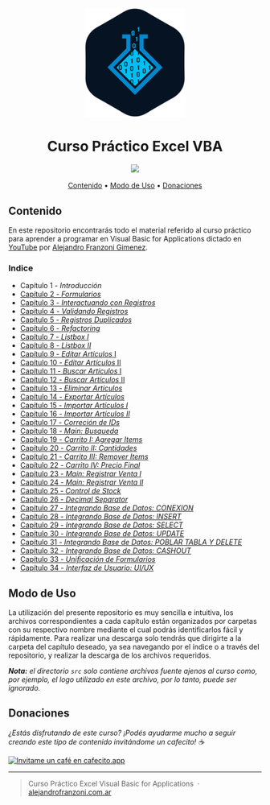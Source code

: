 
<h1 align="center">
  <br>
  <a href="https://www.alejandrofranzoni.com.ar/" target="_blank"><img src="https://github.com/alefranzoni/vba-course/blob/main/src/icon.png?raw=true" alt="Alejandro Franzoni Gimenez" width="200"></a>
  <br>
  <br/>Curso Práctico Excel VBA
  <br>
</h1>

<p align="center">
  <a href="#donaciones">
    <img src="https://img.shields.io/badge/$-donate-ff69b4.svg?maxAge=2592000&amp;style=flat">
  </a>
</p>

<p align="center">
  <a href="#contenido">Contenido</a> •
  <a href="#modo-de-uso">Modo de Uso</a> •
  <a href="#donaciones">Donaciones</a>
</p>


## Contenido

En este repositorio encontrarás todo el material referido al curso práctico para aprender a programar en Visual Basic for Applications dictado en [YouTube](https://www.youtube.com/playlist?list=PLEALJWIWX5iKEI0XC1OPwsKrQrYvIipmu) por [Alejandro Franzoni Gimenez](https://www.alejandrofranzoni.com.ar/).
  ### Indice
  * Capítulo 1 - *Introducción*
  * [Capítulo 2 - *Formularios*](https://github.com/alefranzoni/vba-course/tree/main/Cap.%2002)
  * [Capítulo 3 - *Interactuando con Registros*](https://github.com/alefranzoni/vba-course/tree/main/Cap.%2003)
  * [Capítulo 4 - *Validando Registros*](https://github.com/alefranzoni/vba-course/tree/main/Cap.%2004)
  * [Capítulo 5 - *Registros Duplicados*](https://github.com/alefranzoni/vba-course/tree/main/Cap.%2005)
  * [Capítulo 6 - *Refactoring*](https://github.com/alefranzoni/vba-course/tree/main/Cap.%2006)
  * [Capítulo 7 - *Listbox I*](https://github.com/alefranzoni/vba-course/tree/main/Cap.%2007)
  * [Capítulo 8 - *Listbox II*](https://github.com/alefranzoni/vba-course/tree/main/Cap.%2008)
  * [Capítulo 9 - *Editar Artículos* I](https://github.com/alefranzoni/vba-course/tree/main/Cap.%2009)
  * [Capítulo 10 - *Editar Artículos* II](https://github.com/alefranzoni/vba-course/tree/main/Cap.%2010)
  * [Capítulo 11 - *Buscar Artículos* I](https://github.com/alefranzoni/vba-course/tree/main/Cap.%2011)
  * [Capítulo 12 - *Buscar Artículos* II](https://github.com/alefranzoni/vba-course/tree/main/Cap.%2012)
  * [Capítulo 13 - *Eliminar Artículos*](https://github.com/alefranzoni/vba-course/tree/main/Cap.%2013)
  * [Capítulo 14 - *Exportar Artículos*](https://github.com/alefranzoni/vba-course/tree/main/Cap.%2014)
  * [Capítulo 15 - *Importar Artículos I*](https://github.com/alefranzoni/vba-course/tree/main/Cap.%2015)
  * [Capítulo 16 - *Importar Artículos II*](https://github.com/alefranzoni/vba-course/tree/main/Cap.%2016)
  * [Capítulo 17 - *Correción de IDs*](https://github.com/alefranzoni/vba-course/tree/main/Cap.%2017)
  * [Capítulo 18 - *Main: Busqueda*](https://github.com/alefranzoni/vba-course/tree/main/Cap.%2018)
  * [Capítulo 19 - *Carrito I: Agregar Items*](https://github.com/alefranzoni/vba-course/tree/main/Cap.%2019)
  * [Capítulo 20 - *Carrito II: Cantidades*](https://github.com/alefranzoni/vba-course/tree/main/Cap.%2020)
  * [Capítulo 21 - *Carrito III: Remover Items*](https://github.com/alefranzoni/vba-course/tree/main/Cap.%2021)
  * [Capítulo 22 - *Carrito IV: Precio Final*](https://github.com/alefranzoni/vba-course/tree/main/Cap.%2022)
  * [Capítulo 23 - *Main: Registrar Venta I*](https://github.com/alefranzoni/vba-course/tree/main/Cap.%2023)
  * [Capítulo 24 - *Main: Registrar Venta II*](https://github.com/alefranzoni/vba-course/tree/main/Cap.%2024)
  * [Capítulo 25 - *Control de Stock*](https://github.com/alefranzoni/vba-course/tree/main/Cap.%2025)
  * [Capítulo 26 - *Decimal Separator*](https://github.com/alefranzoni/vba-course/tree/main/Cap.%2026)
  * [Capítulo 27 - *Integrando Base de Datos: CONEXION*](https://github.com/alefranzoni/vba-course/tree/main/Cap.%2027)
  * [Capítulo 28 - *Integrando Base de Datos: INSERT*](https://github.com/alefranzoni/vba-course/tree/main/Cap.%2028)
  * [Capítulo 29 - *Integrando Base de Datos: SELECT*](https://github.com/alefranzoni/vba-course/tree/main/Cap.%2029)
  * [Capítulo 30 - *Integrando Base de Datos: UPDATE*](https://github.com/alefranzoni/vba-course/tree/main/Cap.%2030)
  * [Capítulo 31 - *Integrando Base de Datos: POBLAR TABLA Y DELETE*](https://github.com/alefranzoni/vba-course/tree/main/Cap.%2031)
  * [Capítulo 32 - *Integrando Base de Datos: CASHOUT*](https://github.com/alefranzoni/vba-course/tree/main/Cap.%2032)
  * [Capítulo 33 - *Unificación de Formularios*](https://github.com/alefranzoni/vba-course/tree/main/Cap.%2033)
  * [Capítulo 34 - *Interfaz de Usuario: UI/UX*](https://github.com/alefranzoni/vba-course/tree/main/Cap.%2034)

## Modo de Uso

La utilización del presente repositorio es muy sencilla e intuitiva, los archivos correspondientes a cada capítulo están organizados por carpetas con su respectivo nombre mediante el cual podrás identificarlos fácil y rápidamente. Para realizar una descarga solo tendrás que dirigirte a la carpeta del capítulo deseado, ya sea navegando por el índice o a través del repositorio, y realizar la descarga de los archivos requeridos.

***Nota:** el directorio `src` solo contiene archivos fuente ajenos al curso como, por ejemplo, el logo utilizado en este archivo, por lo tanto, puede ser ignorado.*


## Donaciones
_¿Estás disfrutando de este curso? ¡Podés ayudarme mucho a seguir creando este tipo de contenido invitándome un cafecito! ☕_

[![Invitame un café en cafecito.app](https://cdn.cafecito.app/imgs/buttons/button_3.svg)](https://cafecito.app/alefranzoni)

---

> Curso Práctico Excel Visual Basic for Applications &nbsp;&middot;&nbsp; [alejandrofranzoni.com.ar](https://www.alejandrofranzoni.com.ar/) 
